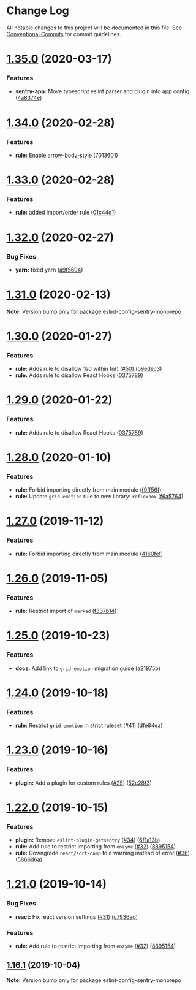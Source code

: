 # Change Log

All notable changes to this project will be documented in this file.
See [Conventional Commits](https://conventionalcommits.org) for commit guidelines.

# [1.35.0](https://github.com/getsentry/eslint-config-sentry/compare/v1.34.0...v1.35.0) (2020-03-17)


### Features

* **sentry-app:** Move typescript eslint parser and plugin into app config ([4a8374e](https://github.com/getsentry/eslint-config-sentry/commit/4a8374ef6d4da78306ffdcf057808f2b61185736))





# [1.34.0](https://github.com/getsentry/eslint-config-sentry/compare/v1.33.0...v1.34.0) (2020-02-28)


### Features

* **rule:** Enable arrow-body-style ([7013601](https://github.com/getsentry/eslint-config-sentry/commit/7013601))





# [1.33.0](https://github.com/getsentry/eslint-config-sentry/compare/v1.32.0...v1.33.0) (2020-02-28)


### Features

* **rule:** added import/order rule ([01c44d1](https://github.com/getsentry/eslint-config-sentry/commit/01c44d116d7fc90cb686f35c3b3f0c781b70c78f))





# [1.32.0](https://github.com/getsentry/eslint-config-sentry/compare/v1.31.0...v1.32.0) (2020-02-27)


### Bug Fixes

* **yarn:** fixed yarn ([a9f5694](https://github.com/getsentry/eslint-config-sentry/commit/a9f5694fc3de2ce9c4b8d745f44312997c7a5ece))





# [1.31.0](https://github.com/getsentry/eslint-config-sentry/compare/v1.30.0...v1.31.0) (2020-02-13)

**Note:** Version bump only for package eslint-config-sentry-monorepo





# [1.30.0](https://github.com/getsentry/eslint-config-sentry/compare/v1.28.1...v1.30.0) (2020-01-27)


### Features

* **rule:** Adds rule to disallow %d within tn() ([#50](https://github.com/getsentry/eslint-config-sentry/issues/50)) ([b9edec3](https://github.com/getsentry/eslint-config-sentry/commit/b9edec3))
* **rule:** Adds rule to disallow React Hooks ([0375789](https://github.com/getsentry/eslint-config-sentry/commit/0375789))





# [1.29.0](https://github.com/getsentry/eslint-config-sentry/compare/v1.28.1...v1.29.0) (2020-01-22)


### Features

* **rule:** Adds rule to disallow React Hooks ([0375789](https://github.com/getsentry/eslint-config-sentry/commit/0375789))





# [1.28.0](https://github.com/getsentry/eslint-config-sentry/compare/v1.26.0...v1.28.0) (2020-01-10)


### Features

* **rule:** Forbid importing directly from main  module ([f9ff56f](https://github.com/getsentry/eslint-config-sentry/commit/f9ff56f))
* **rule:** Update `grid-emotion` rule to new library: `reflexbox` ([f6a5764](https://github.com/getsentry/eslint-config-sentry/commit/f6a5764))





# [1.27.0](https://github.com/getsentry/eslint-config-sentry/compare/v1.26.0...v1.27.0) (2019-11-12)


### Features

* **rule:** Forbid importing directly from main  module ([4160fef](https://github.com/getsentry/eslint-config-sentry/commit/4160fef))





# [1.26.0](https://github.com/getsentry/eslint-config-sentry/compare/v1.25.0...v1.26.0) (2019-11-05)

### Features

* **rule:** Restrict import of `marked` ([f337b14](https://github.com/getsentry/eslint-config-sentry/commit/f337b14))


# [1.25.0](https://github.com/getsentry/eslint-config-sentry/compare/v1.24.0...v1.25.0) (2019-10-23)


### Features

* **docs:** Add link to `grid-emotion` migration guide ([a21975b](https://github.com/getsentry/eslint-config-sentry/commit/a21975b))



# [1.24.0](https://github.com/getsentry/eslint-config-sentry/compare/v1.23.0...v1.24.0) (2019-10-18)


### Features

* **rule:** Restrict `grid-emotion` in strict ruleset ([#41](https://github.com/getsentry/eslint-config-sentry/issues/41)) ([dfe84ea](https://github.com/getsentry/eslint-config-sentry/commit/dfe84ea))



# [1.23.0](https://github.com/getsentry/eslint-config-sentry/compare/v1.22.0...v1.23.0) (2019-10-16)


### Features

* **plugin:** Add a plugin for custom rules ([#25](https://github.com/getsentry/eslint-config-sentry/issues/25)) ([52e28f3](https://github.com/getsentry/eslint-config-sentry/commit/52e28f3))



# [1.22.0](https://github.com/getsentry/eslint-config-sentry/compare/v1.21.0...v1.22.0) (2019-10-15)


### Features

* **plugin:** Remove `eslint-plugin-getsentry` ([#34](https://github.com/getsentry/eslint-config-sentry/issues/34)) ([6f1a13b](https://github.com/getsentry/eslint-config-sentry/commit/6f1a13b))
* **rule:** Add rule to restrict importing from `enzyme` ([#32](https://github.com/getsentry/eslint-config-sentry/issues/32)) ([8895154](https://github.com/getsentry/eslint-config-sentry/commit/8895154))
* **rule:** Downgrade `react/sort-comp` to a warning instead of error ([#36](https://github.com/getsentry/eslint-config-sentry/issues/36)) ([5866d6a](https://github.com/getsentry/eslint-config-sentry/commit/5866d6a))



# [1.21.0](https://github.com/getsentry/eslint-config-sentry/compare/v1.19.1...v1.21.0) (2019-10-14)


### Bug Fixes

* **react:** Fix react version settings ([#31](https://github.com/getsentry/eslint-config-sentry/issues/31)) ([c7936ad](https://github.com/getsentry/eslint-config-sentry/commit/c7936ad))


### Features

* **rule:** Add rule to restrict importing from `enzyme` ([#32](https://github.com/getsentry/eslint-config-sentry/issues/32)) ([8895154](https://github.com/getsentry/eslint-config-sentry/commit/8895154))





## [1.16.1](https://github.com/getsentry/eslint-config-sentry/compare/v1.16.0...v1.16.1) (2019-10-04)

**Note:** Version bump only for package eslint-config-sentry-monorepo
